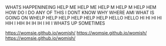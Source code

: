 WHATS HAPPENINEING HELP ME HELP ME HELP M HELP M HELP HEM HOW DO I DO ANY OF THIS I DONT KNOW WHY WHERE AMI  WHAT IS GOING ON WHELP HELP HELP HELP HELP HELP HELLO HELLO HI HI HI HI HIH I HIH IH IH IH I HI I WHATS UP SOMETIMES 

https://womsie.github.io/womish/
https://womsie.github.io/womish/
https://womsie.github.io/womish/
